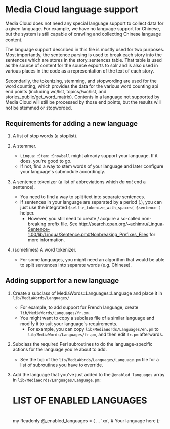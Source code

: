 Media Cloud language support
============================

Media Cloud does not need any special language support to collect data for a given language.  For example, we have no
language support for Chinese, but the system is still capable of crawling and collecting Chinese language content.

The language support described in this file is mostly used for two purposes.  Most importantly, the sentence parsing
is used to break each story into the sentences which are stores in the story_sentences table.  That table is used
as the source of content for the source exports to solr and is also used in various places in the code as a
representation of the text of each story.

Secondarily, the tokenizing, stemming, and stopwording are used for the word counting, which provides the data for
the various word counting api end points (including wc/list, topics/<id>/wc/list, and stories_public/get_word_matrix).
Contents in a language not supported by Media Cloud will still be processed by those end points, but the results will
not be stemmed or stopworded.

Requirements for adding a new language
--------------------------------------

1. A list of stop words (a stoplist).

2. A stemmer.

    * `Lingua::Stem::Snowball` might already support your language. If it does, you're good to go.
    * If not, find a way to stem words of your language and later configure your language's submodule accordingly.

3. A sentence tokenizer (a list of abbreviations which *do not* end a sentence).

	* You need to find a way to split text into separate sentences.
	* If sentences in your language are separated by a period (.), you can just use the integrated
      `$self->_tokenize_with_spaces( $sentence )` helper.
		* However, you still need to create / acquire a so-called non-breaking prefix file. See http://search.cpan.org/~achimru/Lingua-Sentence-1.00/lib/Lingua/Sentence.pm#Nonbreaking_Prefixes_Files for
        more information.

4. (sometimes) A word tokenizer.

    * For some languages, you might need an algorithm that would be able to split sentences into separate words (e.g. Chinese).

Adding support for a new language
---------------------------------

1. Create a subclass of MediaWords::Languages::Language and place it in `lib/MediaWords/Languages/`

    * For example, to add support for French language, create `lib/MediaWords/Languages/fr.pm`.
    * You might want to copy a subclass file of a similar language and modify it to suit your language's requirements.
    	* For example, you can copy `lib/MediaWords/Languages/en.pm` to `lib/MediaWords/Languages/fr.pm`, and then edit `fr.pm` afterwards.

2. Subclass the required Perl subroutines to do the language-specific actions for the language you're about to add.

    * See the top of the `lib/MediaWords/Languages/Language.pm` file for a list of subroutines you have to override.

3. Add the language that you've just added to the `@enabled_languages` array in `lib/MediaWords/Languages/Language.pm`:

	#
	# LIST OF ENABLED LANGUAGES
	#
	my Readonly @_enabled_languages = (
		...
		'xx',	# Your language here
	);
